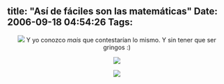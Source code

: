 title: "Así de fáciles son las matemáticas"
Date: 2006-09-18 04:54:26
Tags: 
---
<p align="center"><img src="http://damog.net/files/misc/matematicas2.jpg"/>
Y yo conozco <em>mais</em> que contestarían lo mismo. Y sin tener que ser gringos :)
</p>
<p align="center"><img src="http://damog.net/files/misc/matematicas3.jpg"/></p>
<p align="center"><img src="http://static.flickr.com/80/220846761_5f1938fce9_m.jpg"/></p>
